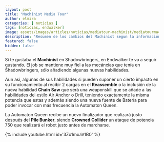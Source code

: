 ```yaml
---
layout: post
title: "Machinist Media Tour"
author: elmira
categories: [ noticias ]
tags: [noticias, endwalker]
image: assets/images/articles/noticias/mediatour-machinist/mediatourmachinist.jpg
description: "Resumen de los cambios del Machinist segun la información del Media Tour"
featured: false
hidden: false
---
```


Si te gustaba el **Machinist** en Shadowbringers, en Endwalker te va a seguir gustando. El job se mantiene muy fiel a las mecáncias que tenía en Shadowbringers, sólo añadiendo algunas nuevas habilidades.

Aun así, algunas de sus habilidades si pueden suponer un cierto impacto en su funcionamiento al recibir 2 cargas en el **Reassemble** o la inclusión de la nueva habilidad **Chain Saw** que será una weaponskill que se añade a las habilidades del estilo Air Anchor o Drill, teniendo exactamente la misma potencia que estas y además siendo una nueva fuente de Batería para poder invocar con más frecuencia la Automaton Queen.

La Automaton Queen recibe un nuevo finalizador que realizará justo después del **Pile Bunker**, siendo **Crowned Collider** un ataque de potencia 750 que realizará el robot justo antes de marcharse.

{% include youtube.html id='3Zx1moaV1B0' %}
